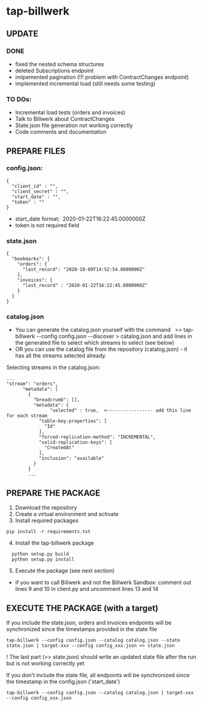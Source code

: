 # tap-billwerk

## UPDATE
### DONE
- fixed the nested schema structures
- deleted Subscriptions endpoint
- imlpemented pagination (!!! problem with ContractChanges endpoint)
- implemented incremental load (still needs some testing)

### TO DOs:
- Incremental load tests (orders and invoices)
- Talk to Billwerk about ContractChanges
- State.json file generation not working correctly
- Code comments and documentation


## PREPARE FILES
### config.json:
```
{
  "client_id" : "",
  "client_secret" : "",
  "start_date" : "",
  "token" : ""
}
```
- start_date format:  2020-01-22T16:22:45.0000000Z
- token is not required field

### state.json
```
{
  "bookmarks": {
    "orders": {
      "last_record": "2020-10-09T14:52:54.0000000Z"
    },
    "invoices": {
      "last_record" : "2020-01-22T16:22:45.0000000Z"
    }
  }
}
```
### catalog.json
- You can generate the catalog.json yourself with the command
  >> tap-billwerk --config config.json --discover > catalog.json
and add lines in the generated file to select which streams to select (see below)
- OR
you can use the catalog file from the repository (catalog.json) - it has all the streams selected already. 

Selecting streams in the catalog.json:
```
...
"stream": "orders",
      "metadata": [
        {
          "breadcrumb": [],
          "metadata": {
		        "selected" : true,  <----------------- add this line for each stream
            "table-key-properties": [
              "Id"
            ],
            "forced-replication-method": "INCREMENTAL",
            "valid-replication-keys": [
              "CreatedAt"
            ],
            "inclusion": "available"
          }
        }
        ...
```

## PREPARE THE PACKAGE
1. Download the repository
2. Create a virtual environment and activate
3. Install required packages
```
pip install -r requirements.txt
```
4. Install the tap-billwerk package
```
  python setup.py build
  python setup.py install
  ```
5. Execute the package (see next section) 
 - if you want to call Billwerk and not the Billwerk Sandbox: comment out lines 9 and 10 in client.py and uncomment lines 13 and 14

## EXECUTE THE PACKAGE (with a target)
If you include the state.json, orders and invoices endpoints will be synchronized since the timestamps provided in the state file
```
tap-billwerk --config config.json --catalog catalog.json --state state.json | target-xxx --config config_xxx.json >> state.json
```
! The last part (>> state.json) should write an updated state file after the run but is not working correctly yet

If you don't include the state file, all endpoints will be synchronized since the timestamp in the config.json ('start_date')
```
tap-billwerk --config config.json --catalog catalog.json | target-xxx --config config_xxx.json 
```
